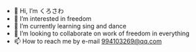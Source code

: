- 👋 Hi, I’m くろさわ
- 👀 I’m interested in freedom
- 🌱 I’m currently learning sing and dance
- 💞️ I’m looking to collaborate on work of freedom in everything
- 📫 How to reach me  by e-mail  994103269@qq.com

<!---
a7672477/a7672477 is a ✨ special ✨ repository because its `README.md` (this file) appears on your GitHub profile.
You can click the Preview link to take a look at your changes.
--->

